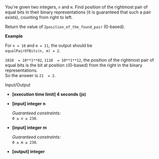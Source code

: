 
You're given two integers,  `n`  and  `m`. Find position of the rightmost pair of equal bits in their binary representations (it is guaranteed that such a pair exists), counting from right to left.

Return the value of  `2position_of_the_found_pair`  (0-based).

**Example**

For  `n = 10`  and  `m = 11`, the output should be  
`equalPairOfBits(n, m) = 2`.

`1010  = 10**1**02`,  `1110  = 10**1**12`, the position of the rightmost pair of equal bits is the bit at position  `1`(0-based) from the right in the binary representations.  
So the answer is  `21  = 2`.

Input/Output

-   **[execution time limit] 4 seconds (js)**
    
-   **[input] integer n**
    
    _Guaranteed constraints:_  
    `0 ≤ n ≤ 230`.
    
-   **[input] integer m**
    
    _Guaranteed constraints:_  
    `0 ≤ m ≤ 230`.
    
-   **[output] integer**
